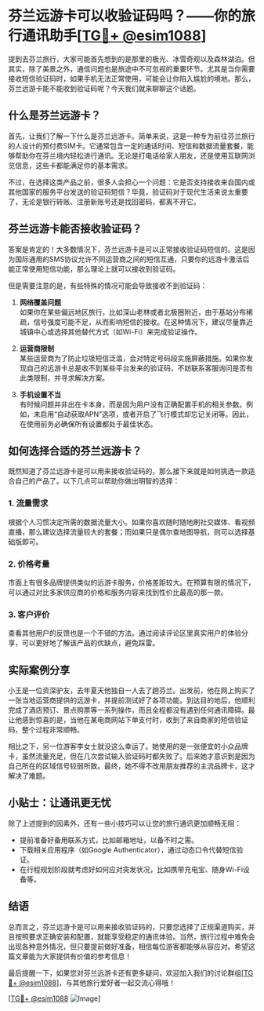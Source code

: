 # 芬兰远游卡可以收验证码吗？——你的旅行通讯助手[[TG💪+ @esim1088](https://t.me/s/esim1088)]

提到去芬兰旅行，大家可能首先想到的是那里的极光、冰雪奇观以及森林湖泊。但其实，除了美景之外，通信问题也是旅途中不可忽视的重要环节。尤其是当你需要接收短信验证码时，如果手机无法正常使用，可能会让你陷入尴尬的境地。那么，芬兰远游卡能不能收到验证码呢？今天我们就来聊聊这个话题。

## 什么是芬兰远游卡？

首先，让我们了解一下什么是芬兰远游卡。简单来说，这是一种专为前往芬兰旅行的人设计的预付费SIM卡。它通常包含一定的通话时间、短信和数据流量套餐，能够帮助你在芬兰境内轻松进行通讯。无论是打电话给家人朋友，还是使用互联网浏览信息，这些卡都能满足你的基本需求。

不过，在选择这类产品之前，很多人会担心一个问题：它是否支持接收来自国内或其他国家的服务平台发送的验证码短信？毕竟，验证码对于现代生活来说太重要了，无论是银行转账、注册新账号还是找回密码，都离不开它。

## 芬兰远游卡能否接收验证码？

答案是肯定的！大多数情况下，芬兰远游卡是可以正常接收验证码短信的。这是因为国际通用的SMS协议允许不同运营商之间的短信互通，只要你的远游卡激活后能正常使用短信功能，那么理论上就可以接收到验证码。

但是需要注意的是，有些特殊的情况可能会导致接收不到验证码：

1. **网络覆盖问题**  
   如果你在某些偏远地区旅行，比如深山老林或者北极圈附近，由于基站分布稀疏，信号强度可能不足，从而影响短信的接收。在这种情况下，建议尽量靠近城镇中心或选择其他替代方式（如Wi-Fi）来完成验证操作。

2. **运营商限制**  
   某些运营商为了防止垃圾短信泛滥，会对特定号码段实施屏蔽措施。如果你发现自己的远游卡总是收不到某些平台发来的验证码，不妨联系客服询问是否有此类限制，并寻求解决方案。

3. **手机设置不当**  
   有时候问题并非出在卡本身，而是因为用户没有正确配置手机的相关参数。例如，未启用“自动获取APN”选项，或者开启了飞行模式却忘记关闭等。因此，在使用前务必确保所有设置都处于最佳状态。

## 如何选择合适的芬兰远游卡？

既然知道了芬兰远游卡是可以用来接收验证码的，那么接下来就是如何挑选一款适合自己的产品了。以下几点可以帮助你做出明智的选择：

### 1. 流量需求
根据个人习惯决定所需的数据流量大小。如果你喜欢随时随地刷社交媒体、看视频直播，那么建议选择流量较大的套餐；而如果只是偶尔查地图导航，则可以选择基础版即可。

### 2. 价格考量
市面上有很多品牌提供类似的远游卡服务，价格差距较大。在预算有限的情况下，可以通过对比多家供应商的价格和服务内容来找到性价比最高的那一款。

### 3. 客户评价
查看其他用户的反馈也是一个不错的方法。通过阅读评论区里真实用户的体验分享，可以更好地了解该产品的优缺点，避免踩雷。

## 实际案例分享

小王是一位资深驴友，去年夏天他独自一人去了趟芬兰。出发前，他在网上购买了一张当地运营商提供的远游卡，并提前测试好了各项功能。到达目的地后，他顺利完成了酒店预订、景点购票等一系列操作，而且全程都没有遇到任何通讯障碍。最让他感到惊喜的是，当他在某电商网站下单支付时，收到了来自商家的短信验证码，整个过程非常顺畅。

相比之下，另一位游客李女士就没这么幸运了。她使用的是一张便宜的小众品牌卡，虽然流量充足，但在几次尝试输入验证码时都失败了。后来她才意识到是因为自己所在的区域信号较弱所致。最终，她不得不改用朋友推荐的主流品牌卡，这才解决了难题。

## 小贴士：让通讯更无忧

除了上述提到的因素外，还有一些小技巧可以让您的旅行通讯更加顺畅无阻：

- 提前准备好备用联系方式，比如邮箱地址，以备不时之需。
- 下载相关应用程序（如Google Authenticator），通过动态口令代替短信验证。
- 在行程规划阶段就考虑好如何应对突发状况，比如携带充电宝、随身Wi-Fi设备等。

## 结语

总而言之，芬兰远游卡是可以用来接收验证码的，只要您选择了正规渠道购买，并且按照要求正确安装和配置，就能享受稳定的通讯体验。当然，旅行过程中难免会出现各种意外情况，但只要提前做好准备，相信每位游客都能够从容应对。希望这篇文章能为大家提供有价值的参考信息！

最后提醒一下，如果您对芬兰远游卡还有更多疑问，欢迎加入我们的讨论群组[[TG💪+ @esim1088](https://t.me/s/esim1088)]，与其他旅行爱好者一起交流心得哦！

[[TG💪+ @esim1088](https://t.me/s/esim1088) ![Image](https://i.postimg.cc/4NQfJmqS/Snipaste-2025-05-13-00-14-12.png)]